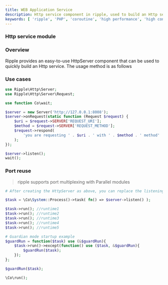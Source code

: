 ```yaml
---
title: WEB Application Service
description: Http service component in ripple, used to build an Http service
keywords: [ 'ripple', 'PHP', 'coroutine', 'high performance', 'high concurrency', 'Http', 'Server','asynchronous Http','GuzzleHttp asynchronous','Guzzle asynchronous' ]
---
```


### Http service module

### Overview

Ripple provides an easy-to-use HttpServer component that can be used to quickly build an Http service. The usage method
is as follows

### Use cases

```php
use Ripple\Http\Server;
use Ripple\Http\Server\Request;

use function Co\wait;

$server = new Server('http://127.0.0.1:8008');
$server->onRequest(static function (Request $request) {
    $uri = $request->SERVER['REQUEST_URI'];
    $method = $request->SERVER['REQUEST_METHOD'];
    $request->respond(
        'you are requesting ' . $uri . ' with ' . $method . ' method'
    );
});

$server->listen();
wait();
```

### Port reuse

> ripple supports port multiplexing with Parallel modules

```php
# After creating the HttpServer as above, you can replace the listening method to implement port multiplexing.

$task = \Co\System::Process()->task( fn() => $server->listen() );

$task->run(); //runtime1
$task->run(); //runtime2
$task->run(); //runtime3
$task->run(); //runtime4
$task->run(); //runtime5

# Guardian mode startup example
$guardRun = function($task) use (&$guardRun){
    $task->run()->except(function() use ($task, &$guardRun){
        $guardRun($task);
    });
};

$guardRun($task);

\Co\run();
```

